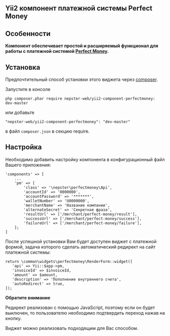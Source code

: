 Yii2 компонент платежной системы Perfect Money
----------------------------------------------

## Особенности

**Компонент обеспечивает простой и расширяемый функционал для работы с платежной системой [Perfect Money](http://perfectmoney.is).**


## Установка

Предпочтительный способ установки этого виджета через [composer](http://getcomposer.org/download/).

Запустите в консоле

```
php composer.phar require nepster-web/yii2-component-perfectmoney: dev-master
```

или добавьте

```
"nepster-web/yii2-component-perfectmoney": "dev-master"
```

в файл `composer.json` в секцию require.


## Настройка

Необходимо добавить настройку компонента в конфигурационный файл Вашего приложения:

```
'components' => [
    ...
    'pm' => [
        'class' => '\nepster\perfectmoney\Api',
        'accountId' => '0000000',
        'accountPassword' => '*******',
        'walletNumber' => 'U0000000',
        'merchantName' => 'Название компании',
        'alternateSecret' => 'Секретная фраза',
        'resultUrl' => ['/merchant/perfect-money/result'],
        'successUrl' => ['/merchant/perfect-money/success'],
        'failureUrl' => ['/merchant/perfect-money/failure'],
    ];
]
```

После успешной установки Вам будет доступен виджет с платежной формой, задача которого сделать автоматический редирект на сайт платежной системы:

```
return \common\widgets\perfectmoney\RenderForm::widget([
   'api' => Yii::$app->pm,
   'invoiceId' => $invoiceId,
   'amount' => $amount,
   'description' => 'Пополнение внутреннего счета',
   'autoRedirect' => true,
]);
```

**Обратите внимание**

Редирект реализован с помощью JavaScript, поэтому если он будет выключен, то пользователю необходимо подтвердить переход нажав на кнопку.

Виджет можно реализовать подходящим для Вас способом.